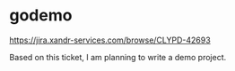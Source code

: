 # godemo

https://jira.xandr-services.com/browse/CLYPD-42693

Based on this ticket, I am planning to write a demo project.







